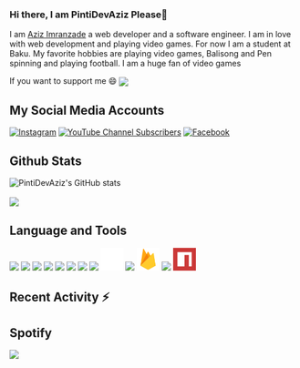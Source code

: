 ### Hi there, I am PintiDevAziz Please👋

I am [Aziz Imranzade](https://pintidevaziz.vercel.app/) a web developer and a software engineer. I am in love with web development and playing video games. For now I am a student at Baku. My favorite hobbies are playing video games, Balisong and Pen spinning and playing football. I am a huge fan of video games

If you want to support me 😄 
<a href="https://www.buymeacoffee.com/pintidevaziz">
  <img  align="center" src="https://img.shields.io/badge/Buy%20Me%20a%20Coffee-ffdd00?style=for-the-badge&logo=buy-me-a-coffee&logoColor=black"/><a/>
  
My Social Media Accounts
----
[![Instagram](https://img.shields.io/badge/Instagram-%23E4405F.svg?style=for-the-badge&logo=Instagram&logoColor=white)](https://www.instagram.com/pintidevaziz/)
[![YouTube Channel Subscribers](https://img.shields.io/youtube/channel/subscribers/UCpERt5A7SNd7s5XNAj2mGmw?style=for-the-badge)](https://www.youtube.com/channel/UCpERt5A7SNd7s5XNAj2mGmw)
[![Facebook](https://img.shields.io/badge/Facebook-%231877F2.svg?style=for-the-badge&logo=Facebook&logoColor=white)](https://www.facebook.com/profile.php?id=100077839123950)

Github Stats 
---
![PintiDevAziz's GitHub stats](https://github-readme-stats-iameziz.vercel.app/api?username=PintiDevAziz&show_icons=true&theme=radical) <br/><br/>
<img align="top" src="https://github-readme-stats-iameziz.vercel.app/api/top-langs/?username=PintiDevAziz&layout=compact" />

Language and Tools 
---

<img 
height="40px"     src="https://camo.githubusercontent.com/da7acacadecf91d6dc02efcd2be086bb6d78ddff19a1b7a0ab2755a6fda8b1e9/68747470733a2f2f63646e2e6a7364656c6976722e6e65742f67682f64657669636f6e732f64657669636f6e2f69636f6e732f68746d6c352f68746d6c352d6f726967696e616c2e737667"></img>
<img 
height="40px"     src="https://camo.githubusercontent.com/2e496d4bfc6f753ddca87b521ce95c88219f77800212ffa6d4401ad368c82170/68747470733a2f2f63646e2e6a7364656c6976722e6e65742f67682f64657669636f6e732f64657669636f6e2f69636f6e732f637373332f637373332d6f726967696e616c2e737667"></img>
<img 
height="40px"     src="https://camo.githubusercontent.com/26901b819fb10ef4e2c652aa40e24775247664d84a7597bebb66898a24dddedd/68747470733a2f2f63646e2e6a7364656c6976722e6e65742f67682f64657669636f6e732f64657669636f6e2f69636f6e732f736173732f736173732d6f726967696e616c2e737667"></img>
<img 
height="40px"     src="https://camo.githubusercontent.com/442c452cb73752bb1914ce03fce2017056d651a2099696b8594ddf5ccc74825e/68747470733a2f2f63646e2e6a7364656c6976722e6e65742f67682f64657669636f6e732f64657669636f6e2f69636f6e732f6a6176617363726970742f6a6176617363726970742d6f726967696e616c2e737667"></img>
<img 
height="40px"     src="https://camo.githubusercontent.com/27d0b117da00485c56d69aef0fa310a3f8a07abecc8aa15fa38c8b78526c60ac/68747470733a2f2f63646e2e6a7364656c6976722e6e65742f67682f64657669636f6e732f64657669636f6e2f69636f6e732f72656163742f72656163742d6f726967696e616c2e737667"></img>
<img 
height="40px"     src="https://camo.githubusercontent.com/5fa137d222dde7b69acd22c6572a065ce3656e6ffa1f5e88c1b5c7a935af3cc6/68747470733a2f2f63646e2e6a7364656c6976722e6e65742f67682f64657669636f6e732f64657669636f6e2f69636f6e732f7673636f64652f7673636f64652d6f726967696e616c2e737667"></img>
<img 
height="40px"     src="https://camo.githubusercontent.com/dc9e7e657b4cd5ba7d819d1a9ce61434bd0ddbb94287d7476b186bd783b62279/68747470733a2f2f63646e2e6a7364656c6976722e6e65742f67682f64657669636f6e732f64657669636f6e2f69636f6e732f6769742f6769742d6f726967696e616c2e737667"></img>
<img 
height="40px"     src="https://user-images.githubusercontent.com/3369400/139447912-e0f43f33-6d9f-45f8-be46-2df5bbc91289.png"></img>
<img 
height="40px"     src="https://raw.githubusercontent.com/codeSTACKr/codeSTACKr/master/img/terminal-dark.svg"></img>
<img 
height="40px"     src="https://ui-lib.com/blog/wp-content/uploads/2021/12/nextjs-boilerplate-logo.png"></img>
</img>
<img 
height="40px"     src="https://raw.githubusercontent.com/github/explore/80688e429a7d4ef2fca1e82350fe8e3517d3494d/topics/firebase/firebase.png"></img>
<img 
height="40px"     src="https://upload.wikimedia.org/wikipedia/commons/thumb/d/d5/Tailwind_CSS_Logo.svg/2048px-Tailwind_CSS_Logo.svg.png"></img>
<img 
height="40px"     src="https://raw.githubusercontent.com/github/explore/80688e429a7d4ef2fca1e82350fe8e3517d3494d/topics/npm/npm.png"></img>

## Recent Activity :zap:
<!--START_SECTION:activity-->
<!--END_SECTION:activity-->

## Spotify

<img src="novatorem-iameziz.vercel.app/api/spotify"/>

